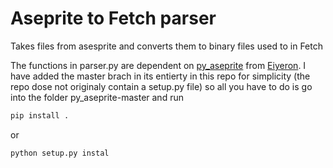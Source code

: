 # Aseprite to Fetch parser
Takes files from asesprite and converts them to binary files used to in Fetch

The functions in parser.py are dependent on [py_aseprite](https://github.com/Eiyeron/py_aseprite) from [Eiyeron](https://github.com/Eiyeron). I have added the master brach in its entierty in this repo for simplicity (the repo dose not originaly contain a setup.py file) so all you have to do is go into the folder py_aseprite-master and run
```bash
pip install .
```
or
``` bash
python setup.py instal
```

